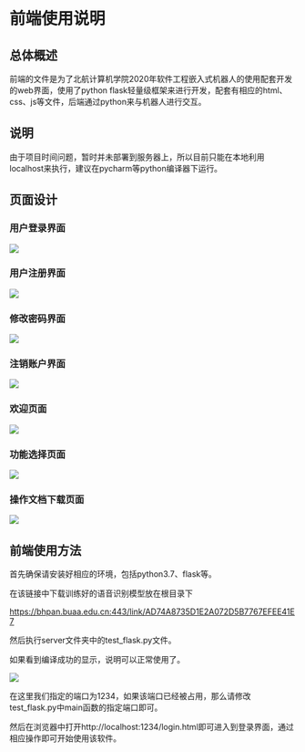 # 前端使用说明



## 总体概述

前端的文件是为了北航计算机学院2020年软件工程嵌入式机器人的使用配套开发的web界面，使用了python flask轻量级框架来进行开发，配套有相应的html、css、js等文件，后端通过python来与机器人进行交互。

## 说明

由于项目时间问题，暂时并未部署到服务器上，所以目前只能在本地利用localhost来执行，建议在pycharm等python编译器下运行。

## 页面设计

### 用户登录界面

![](https://github.com/sebuaa2020/Team209/blob/master/Code/server/image/%E7%99%BB%E5%BD%95.png)

### 用户注册界面

![](https://github.com/sebuaa2020/Team209/blob/master/Code/server/image/%E6%B3%A8%E5%86%8C.png)

### 修改密码界面

![](https://github.com/sebuaa2020/Team209/blob/master/Code/server/image/%E4%BF%AE%E6%94%B9%E5%AF%86%E7%A0%81.png)

### 注销账户界面

![](https://github.com/sebuaa2020/Team209/blob/master/Code/server/image/%E6%B3%A8%E9%94%80.png)

### 欢迎页面

![](https://github.com/sebuaa2020/Team209/blob/master/Code/server/image/%E6%AC%A2%E8%BF%8E.png)

### 功能选择页面

![](https://github.com/sebuaa2020/Team209/blob/master/Code/server/image/%E5%8A%9F%E8%83%BD%E9%80%89%E6%8B%A9.png)

### 操作文档下载页面

![](https://github.com/sebuaa2020/Team209/blob/master/Code/server/image/%E6%93%8D%E4%BD%9C%E6%96%87%E6%A1%A3%E4%B8%8B%E8%BD%BD.png)

## 前端使用方法

首先确保请安装好相应的环境，包括python3.7、flask等。

在该链接中下载训练好的语音识别模型放在根目录下

 https://bhpan.buaa.edu.cn:443/link/AD74A8735D1E2A072D5B7767EFEE41E7

然后执行server文件夹中的test_flask.py文件。

如果看到编译成功的显示，说明可以正常使用了。

![](https://github.com/sebuaa2020/Team209/blob/master/Code/server/image/%E7%BC%96%E8%AF%91.png)

在这里我们指定的端口为1234，如果该端口已经被占用，那么请修改test_flask.py中main函数的指定端口即可。

然后在浏览器中打开http://localhost:1234/login.html即可进入到登录界面，通过相应操作即可开始使用该软件。
